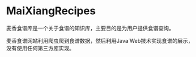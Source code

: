 # MaiXiangRecipes
麦香食谱库是一个关于食谱的知识库，主要目的是为用户提供食谱查询。  

麦香食谱网站利用爬虫爬到食谱数据，然后利用Java Web技术实现食谱的展示，没有使用任何第三方库实现。
